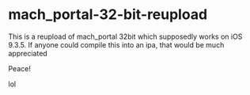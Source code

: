 # mach_portal-32-bit-reupload
This is a reupload of mach_portal 32bit which supposedly works on iOS 9.3.5. 
If anyone could compile this into an ipa, that would be much appreciated

Peace!

lol
